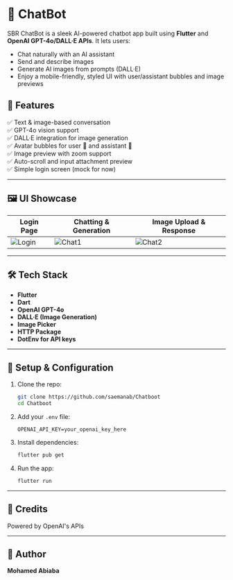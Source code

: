 
# 🤖 ChatBot

SBR ChatBot is a sleek AI-powered chatbot app built using **Flutter** and **OpenAI GPT-4o/DALL·E APIs**. It lets users:
- Chat naturally with an AI assistant
- Send and describe images
- Generate AI images from prompts (DALL·E)
- Enjoy a mobile-friendly, styled UI with user/assistant bubbles and image previews

## 🚀 Features

✅ Text & image-based conversation  
✅ GPT-4o vision support  
✅ DALL·E integration for image generation  
✅ Avatar bubbles for user 🤵 and assistant 🤖  
✅ Image preview with zoom support  
✅ Auto-scroll and input attachment preview  
✅ Simple login screen (mock for now)

---

## 🖼️ UI Showcase

| Login Page | Chatting & Generation | Image Upload & Response |
|------------|------------------------|--------------------------|
| ![Login](/images/login.png) | ![Chat1](/images/chat.png) | ![Chat2](/images/image_description.png) |


---

## 🛠️ Tech Stack

- **Flutter**
- **Dart**
- **OpenAI GPT-4o**
- **DALL·E (Image Generation)**
- **Image Picker**
- **HTTP Package**
- **DotEnv for API keys**

---

## 🔐 Setup & Configuration

1. Clone the repo:
   ```bash
   git clone https://github.com/saemanab/Chatboot
   cd Chatboot
   ```

2. Add your `.env` file:
   ```
   OPENAI_API_KEY=your_openai_key_here
   ```

3. Install dependencies:
   ```bash
   flutter pub get
   ```

4. Run the app:
   ```bash
   flutter run
   ```

---



## 📢 Credits

Powered by OpenAI's APIs

---

## 👤 Author

**Mohamed Abiaba** 
